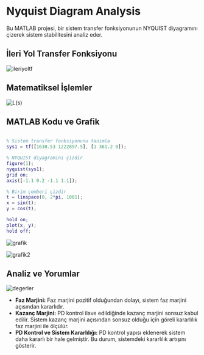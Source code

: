 # Nyquist Diagram Analysis
Bu MATLAB projesi, bir sistem transfer fonksiyonunun NYQUIST diyagramını çizerek sistem stabilitesini analiz eder.

## İleri Yol Transfer Fonksiyonu

![ileriyoltf](https://github.com/dagaca/Numerical-Control-with-MATLAB/assets/80363244/93c7a0b9-029d-431c-a59a-ad7631429969)


## Matematiksel İşlemler

![L(s)](https://github.com/dagaca/Numerical-Control-with-MATLAB/assets/80363244/c3fe83b9-fb92-4598-90b3-7754a17a9183)


## MATLAB Kodu ve Grafik

```matlab

% Sistem transfer fonksiyonunu tanımla
sys1 = tf([1630.53 1222897.5], [1 361.2 0]);

% NYQUIST diyagramını çizdir
figure(1);
nyquist(sys1);
grid on;
axis([-1.1 0.2 -1.1 1.1]);

% Birim çemberi çizdir
t = linspace(0, 2*pi, 1001);
x = sin(t);
y = cos(t);

hold on;
plot(x, y);
hold off;
```

![grafik](https://github.com/dagaca/Numerical-Control-with-MATLAB/assets/80363244/c61582af-ab84-45de-8051-bb568c765bdd)

![grafik2](https://github.com/dagaca/Numerical-Control-with-MATLAB/assets/80363244/7de9c359-d80e-459d-9dc8-8cf574c4e8d7)

## Analiz ve Yorumlar

![degerler](https://github.com/dagaca/Numerical-Control-with-MATLAB/assets/80363244/96efa721-e723-491e-9e9b-fbae4f7e4518)

- **Faz Marjini:**
  Faz marjini pozitif olduğundan dolayı, sistem faz marjini açısından kararlıdır.
- **Kazanç Marjini:**
  PD kontrol ilave edildiğinde kazanç marjini sonsuz kabul edilir. Sistem kazanç marjini açısından sonsuz olduğu için göreli kararlılık faz marjini ile ölçülür.
- **PD Kontrol ve Sistem Kararlılığı:**
  PD kontrol yapısı eklenerek sistem daha kararlı bir hale gelmiştir. Bu durum, sistemdeki kararlılık artışını gösterir.
